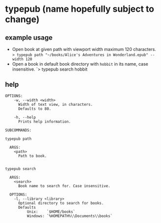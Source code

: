 # typepub (name hopefully subject to change)

## example usage
- Open book at given path with viewport width maximum 120 characters.  
  `> typepub path "~/books/Alice's Adventures in Wonderland.epub" --width 120`
- Open a book in default book directory with `hobbit` in its name, case insensitive.
  `> typepub search hobbit
  
## help
```
OPTIONS:
    -w, --width <width>
      Width of text view, in characters.
      Defaults to 80.

    -h, --help
      Prints help information.

SUBCOMMANDS:

typepub path

  ARGS:
    <path>
      Path to book.


typepub search

  ARGS:
    <search>
      Book name to search for. Case insensitive.

  OPTIONS:
    -l, --library <library>
      Optional directory to search for books.
      Defaults
          Unix:    `$HOME/books`
          Windows: `%HOMEPATH%\\Documents\\books`
```
